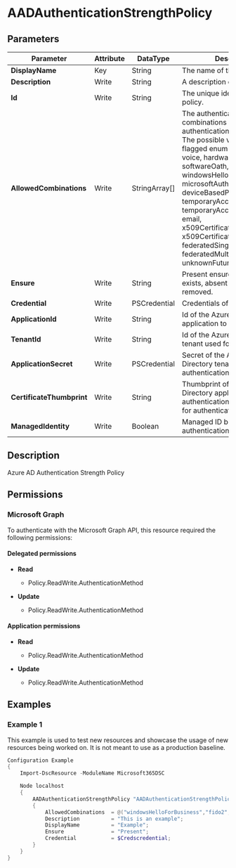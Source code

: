 ﻿# AADAuthenticationStrengthPolicy

## Parameters

| Parameter | Attribute | DataType | Description | Allowed Values |
| --- | --- | --- | --- | --- |
| **DisplayName** | Key | String | The name of the policy. | |
| **Description** | Write | String | A description of the policy. | |
| **Id** | Write | String | The unique identifier of the policy. | |
| **AllowedCombinations** | Write | StringArray[] | The authentication method combinations allowed by this authentication strength policy. The possible values of this flagged enum are: password, voice, hardwareOath, softwareOath, sms, fido2, windowsHelloForBusiness, microsoftAuthenticatorPush, deviceBasedPush, temporaryAccessPassOneTime, temporaryAccessPassMultiUse, email, x509CertificateSingleFactor, x509CertificateMultiFactor, federatedSingleFactor, federatedMultiFactor, unknownFutureValue. | `password`, `voice`, `hardwareOath`, `softwareOath`, `sms`, `fido2`, `windowsHelloForBusiness`, `microsoftAuthenticatorPush`, `deviceBasedPush`, `temporaryAccessPassOneTime`, `temporaryAccessPassMultiUse`, `email`, `x509CertificateSingleFactor`, `x509CertificateMultiFactor`, `federatedSingleFactor`, `federatedMultiFactor`, `unknownFutureValue` |
| **Ensure** | Write | String | Present ensures the policy exists, absent ensures it is removed. | `Present`, `Absent` |
| **Credential** | Write | PSCredential | Credentials of the Admin | |
| **ApplicationId** | Write | String | Id of the Azure Active Directory application to authenticate with. | |
| **TenantId** | Write | String | Id of the Azure Active Directory tenant used for authentication. | |
| **ApplicationSecret** | Write | PSCredential | Secret of the Azure Active Directory tenant used for authentication. | |
| **CertificateThumbprint** | Write | String | Thumbprint of the Azure Active Directory application's authentication certificate to use for authentication. | |
| **ManagedIdentity** | Write | Boolean | Managed ID being used for authentication. | |


## Description

Azure AD Authentication Strength Policy

## Permissions

### Microsoft Graph

To authenticate with the Microsoft Graph API, this resource required the following permissions:

#### Delegated permissions

- **Read**

    - Policy.ReadWrite.AuthenticationMethod

- **Update**

    - Policy.ReadWrite.AuthenticationMethod

#### Application permissions

- **Read**

    - Policy.ReadWrite.AuthenticationMethod

- **Update**

    - Policy.ReadWrite.AuthenticationMethod

## Examples

### Example 1

This example is used to test new resources and showcase the usage of new resources being worked on.
It is not meant to use as a production baseline.

```powershell
Configuration Example
{
    Import-DscResource -ModuleName Microsoft365DSC

    Node localhost
    {
        AADAuthenticationStrengthPolicy "AADAuthenticationStrengthPolicy-Example"
        {
            AllowedCombinations  = @("windowsHelloForBusiness","fido2","x509CertificateMultiFactor","deviceBasedPush");
            Description          = "This is an example";
            DisplayName          = "Example";
            Ensure               = "Present";
            Credential           = $Credscredential;
        }
    }
}
```

